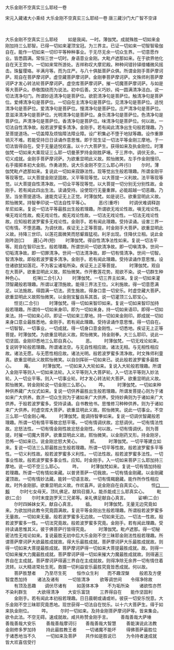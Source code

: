 大乐金刚不空真实三么耶经一卷


宋元入藏诸大小乘经
大乐金刚不空真实三么耶经一卷
唐三藏沙门大广智不空译


　　

大乐金刚不空真实三么耶经
　　如是我闻。一时。薄伽梵。成就殊胜一切如来金刚加持三么耶智。已得一切如来灌顶宝冠。为三界主。已证一切如来一切智智瑜伽自在。能作一切如来一切印平等种种事业。于无尽无余一切众生界。一切意愿作业。皆悉圆满。常恒三世一切时。身语意业金刚。大毗卢遮那如来。在于欲界他化自在天王宫中。一切如来常所游处。吉祥称叹大摩尼殿。种种间错铃铎缯幡微风摇击。珠鬘璎珞。半满月等。而为庄严。与八十俱胝菩萨众俱。所谓金刚手菩萨摩诃萨。观自在菩萨摩诃萨。虚空藏菩萨摩诃萨。金刚拳菩萨摩诃萨。文殊师利菩萨摩诃萨才发心转法轮菩萨摩诃萨。虚空库菩萨摩诃萨。摧一切魔菩萨摩诃萨。与如是等大菩萨众。恭敬围绕而为说法。初中后善。文义巧妙。纯一圆满清净洁白。说一切法清净句门。所谓妙适清净句是菩萨位。欲箭清净句是菩萨位。触清净句是菩萨位。爱缚清净句是菩萨位。一切自在主清净句是菩萨位。见清净句是菩萨位。适悦清净句是菩萨位。爱清净句是菩萨位。慢清净句是菩萨位。庄严清净句是菩萨位。意滋泽清净句是菩萨位。光明清净句是菩萨位。身乐清净句是菩萨位。色清净句是菩萨位。声清净句是菩萨位。香清净句是菩萨位。味清净句是菩萨位。何以故。一切法自性清净故。般若波罗蜜多清净。金刚手。若有闻此清净出生句般若理趣。乃至菩提道场。一切盖障及烦恼障法障业障。设广积集必不堕于地狱等趣。设作重罪销灭不难。若能受持日日读诵作意思惟。即于现生证一切法平等金刚三摩地。于一切法皆得自在。受于无量适悦欢喜。以十六大菩萨生。获得如来及执金刚位。时薄伽梵一切如来大乘现证三么耶一切曼荼罗持金刚胜萨埵。于三界中。调伏无余。一切义成就。金刚手菩萨摩诃萨。为欲重显明此义故。熙怡微笑。左手作金刚慢印。右手搊掷本初大金刚。作勇进势。说大乐金刚不空三么耶心吽(引)
　　尔时。薄伽梵毗卢遮那如来。复说此一切如来寂静法性。现等觉出生般若理趣。所谓金刚平等现等觉。以大菩提金刚坚固故。义平等现等觉。以大菩提一义利故。法平等现等觉。以大菩提自性清净故。一切业平等现等觉。以大菩提一切分别无分别性故。金刚手。若有闻此四出生法。读诵受持。设使现行无量重罪。必能超越一切恶趣。乃至。当坐菩提道场。速能克证无上正觉。时薄伽梵。如是说已。欲重显明此义故。熙怡微笑。持智拳印说一切法自性平等心。
　　恶(引重呼)
　　时调伏难调释迦牟尼如来。复说一切法平等最胜出生般若理趣。所谓欲无戏论性故。嗔无戏论性。嗔无戏论性故。痴无戏论性。痴无戏论性故。一切法无戏论性。一切法无戏论性故。应知般若波罗蜜多无戏论性。金刚手。若有闻此理趣。受持读诵。设害三界一切有情。不堕恶趣。为调伏故。疾证无上正等菩提。时金刚手大菩萨。欲重显明此义故。持降三世印。以莲花面微笑而怒颦眉猛视。利牙出现。住降伏立相。说此金刚吽迦[口　　邏]心吽(短)
　　时薄伽梵。得自性清净法性如来。复说一切法平等。观自在智印出生。般若理趣。所谓世间一切欲清净故。即一切嗔清净。世间一切垢清净故。即一切罪清净。世间一切法清净故。即一切有情清净。世间一切智。智清净故。即般若波罗蜜多清净。金刚手。若有闻此理趣。受持读诵作意思惟。设住诸欲犹如莲花。不为客尘诸垢所染。疾证无上正等菩提。
　　时薄伽梵。观自在大菩萨。欲重显明此义故。熙怡微笑。作开敷莲花势。观欲不染。说一切群生种种色心。
　　纥唎(二合引入)
　　时薄伽梵。一切三界主如来。复说一切如来灌顶智藏般若理趣。所谓以灌顶施故。能得三界法王位。义利施故。得一切意愿满足。以法施故。得圆满一切法。资生施故。得身口意一切安乐。时虚空藏大菩萨。欲重显明此义故熙怡微笑。以金刚宝鬘自系其首。说一切灌顶三么耶宝心。
　　怛览(二合引)
　　时薄伽梵。得一切如来智印如来。复说一切如来智印加持般若理趣。所谓持一切如来身印。即为一切如来身。持一切如来语印。即得一切如来法。持一切如来心印。即证一切如来三摩地。持一切如来金刚印。即成就一切如来身口意业最胜悉地。金刚手。若有闻此理趣。受持读诵作意思惟。得一切自在。一切智智。一切事业。一切成就。得一切身口意金刚性。一切悉地。疾证无上正等菩提。时薄伽梵。为欲重显明此义故。熙怡微笑。持金刚拳。大三么耶印。说此一切坚固。金刚印悉地三么耶自真心。
　　恶。
　　时薄伽梵。一切无戏论如来。复说转字轮般若理趣。所谓诸法空。与无自性相应故。诸法无相。与无相性相应故。诸法无愿。与无愿性相应故。诸法光明。般若波罗蜜多清净故。时文殊师利童真。欲重显明此义故熙怡微笑。以自剑挥斫一切如来已。说此般若波罗蜜多最胜心。
　　庵。
　　时薄伽梵。一切如来入大轮如来。复说入大轮般若理趣。所谓入金刚平等则入一切如来法轮。入义平等则入大菩萨轮。入一切法平等则入妙法轮。入一切业平等。则入一切事业轮。时才发心转法轮大菩萨。欲重显明此义故。熙怡微笑。转金刚轮说一切金刚三么耶心。
　　吽。
　　时薄伽梵。一切如来种种供养藏广大仪式如来。复说一切供养最胜出生般若理趣。所谓发菩提心则为于诸如来广大供养。救济一切众生则为于诸如来广大供养。受持妙典则为于诸如来广大供养。于般若波罗蜜多。受持读诵。自书教他书。思惟修习种种供养。则为于诸如来广大供养。时虚空库大菩萨。欲重显明此义故。熙怡微笑。说此一切事业。不空三么耶一切金刚心唵。
　　时薄伽梵。能调持智拳如来。复说一切调伏智藏般若理趣。所谓一切有情平等故忿怒平等。一切有情调伏故。忿怒调伏。一切有情法性故。忿怒法性。一切有情金刚性故忿怒金刚性。何以故。一切有情调伏。则为菩提。时摧一切魔大菩萨。欲重显明此义故。熙怡微笑。以金刚药叉形。持金刚牙。恐怖一切如来已。说金刚忿怒大笑心。
　　郝。
　　时薄伽梵。一切平等建立如来。复说一切法三么耶最胜出生般若理趣。所谓一切平等性故。般若波罗蜜多平等性。一切义利性故。般若波罗蜜多义利性。一切法性故。般若波罗蜜多法性。一切事业性故。般若波罗蜜多事业性。应知。时金刚手。入一切如来菩萨三么耶加持三摩地。说一切不空三么耶心。
　　吽。
　　时薄伽梵如来。复说一切有情加持般若理趣。所谓一切有情如来藏。以普贤菩萨一切我故。一切有情金刚藏。以金刚藏灌顶故。一切有情妙法藏。能转一切语言故。一切有情羯磨藏。能作所作性相应故。时外金刚部。欲重显明此义故。作欢喜声。说金刚自在自真实心。
　　怛[口　　賴](二合)
　　尔时七女母天。顶礼佛足。献钩召摄入。能杀能成三么耶真实心。
　　毗欲(二合)
　　尔时末度迦罗天三兄弟等。亲礼佛足献自心真言。
　　娑嚩(二合)
　　尔时四姊妹女天。献自心真言。
　　谽。
　　时薄伽梵。无量无边究竟如来。为欲加持此教令究竟圆满故。复说平等金刚出生般若理趣。所谓般若波罗蜜多无量故。一切如来无量。般若波罗蜜多无边故。一切如来无边。一切法一性故。般若波罗蜜多一性。一切法究竟故。般若波罗蜜多究竟。金刚手。若有闻此理趣。受持读诵思惟其义。彼于佛菩萨行皆得究竟。
　　时薄伽梵。毗卢遮那。得一切秘密法性无戏论如来。复说最胜无初中后大乐金刚不空三昧耶金刚法性般若理趣。所谓菩萨摩诃萨大欲最胜成就故。得大乐最胜成就。菩萨摩诃萨大乐最胜成就故。则得一切如来大菩提最胜成就。菩萨摩诃萨得一切如来大菩提最胜成就。故。则得一切如来摧大力魔最胜成就。菩萨摩诃萨得一切如来摧大力魔最胜成就故。则得遍三界自在主成就。菩萨摩诃萨得遍三界自在主成就故。则得净除无余界一切有情住着流转。以大精进常处生死。救摄一切利益安乐最胜究竟皆悉成就。何以故。
　　菩萨胜慧者　　乃至尽生死
　　恒作众生利　　而不趣涅槃
　　般若及方便　　智度悉加持
　　诸法及诸有　　一切皆清净
　　欲等调世间　　令得净除故
　　有顶及恶趣　　调伏尽诸有
　　如莲体本净　　不为垢所染
　　诸欲性亦然　　不染利群生
　　大欲得清净　　大安乐富饶
　　三界得自在　　能作坚固利
　　金刚手。若有闻此本初般若理趣。日日晨朝或诵或听。彼获一切安乐悦意。大乐金刚不空三昧耶究竟悉地。现世获得一切法自在悦乐。以十六大菩萨生。得于如来执金刚位。
　　吽。
　　尔时一切如来。及持金刚菩萨摩诃萨等。皆来集会。欲令此法。不空无碍。速成就故。咸共称赞金刚手言。
　　善哉善哉大萨埵　　善哉善哉大安乐
　　善哉善哉摩诃衍　　善哉善哉大智慧
　　善能演说此法教　　金刚修多罗加持
　　持此最胜教王者　　一切诸魔不能坏
　　得佛菩萨最胜位　　于诸悉地当不久
　　一切如来及菩萨　　共作如是胜说已
　　为令持者速成就　　皆大欢喜信受行


